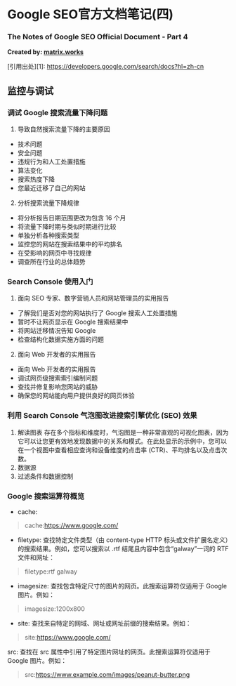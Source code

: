# Google SEO官方文档笔记(四)

### The Notes of Google SEO Official Document - Part 4

**Created by: [matrix.works](https://matrix.works/)**

[引用出处][1]: https://developers.google.com/search/docs?hl=zh-cn


## 监控与调试

### 调试 Google 搜索流量下降问题

1. 导致自然搜索流量下降的主要原因
- 技术问题
- 安全问题
- 违规行为和人工处置措施
- 算法变化
- 搜索热度下降
- 您最近迁移了自己的网站
2. 分析搜索流量下降规律
- 将分析报告日期范围更改为包含 16 个月
- 将流量下降时期与类似时期进行比较
- 单独分析各种搜索类型
- 监控您的网站在搜索结果中的平均排名
- 在受影响的网页中寻找规律
- 调查所在行业的总体趋势

### Search Console 使用入门

1. 面向 SEO 专家、数字营销人员和网站管理员的实用报告
- 了解我们是否对您的网站执行了 Google 搜索人工处置措施
- 暂时不让网页显示在 Google 搜索结果中
- 将网站迁移情况告知 Google
- 检查结构化数据实施方面的问题
2. 面向 Web 开发者的实用报告
- 面向 Web 开发者的实用报告
- 调试网页级搜索索引编制问题
- 查找并修复影响您网站的威胁
- 确保您的网站能向用户提供良好的网页体验

### 利用 Search Console 气泡图改进搜索引擎优化 (SEO) 效果

1. 解读图表
存在多个指标和维度时，气泡图是一种非常直观的可视化图表，因为它可以让您更有效地发现数据中的关系和模式。在此处显示的示例中，您可以在一个视图中查看相应查询和设备维度的点击率 (CTR)、平均排名以及点击次数。
2. 数据源
3. 过滤条件和数据控制

### Google 搜索运算符概览

- cache:
> cache:https://www.google.com/

- filetype: 查找特定文件类型（由 content-type HTTP 标头或文件扩展名定义）的搜索结果。例如，您可以搜索以 .rtf 结尾且内容中包含“galway”一词的 RTF 文件和网址：
> filetype:rtf galway

- imagesize: 查找包含特定尺寸的图片的网页。此搜索运算符仅适用于 Google 图片。例如：
> imagesize:1200x800

- site: 查找来自特定的网域、网址或网址前缀的搜索结果。例如：
> site:https://www.google.com/

src: 查找在 src 属性中引用了特定图片网址的网页。此搜索运算符仅适用于 Google 图片。例如：
> src:https://www.example.com/images/peanut-butter.png
